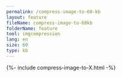 ```yaml
---
permalink: /compress-image-to-60-kb
layout: feature
fileName: compress-image-to-60kb
folderName: feature
tool: imgcompression
lang: en
size: 60
type: kb
---
```


{%- include compress-image-to-X.html -%}
